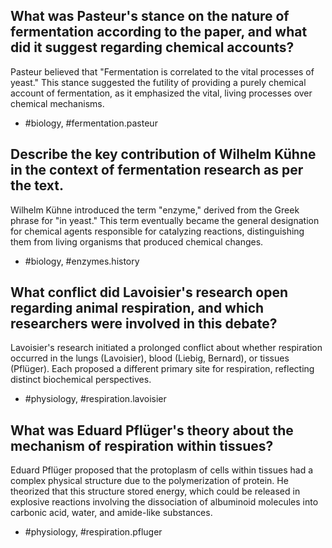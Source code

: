 ## What was Pasteur's stance on the nature of fermentation according to the paper, and what did it suggest regarding chemical accounts?

Pasteur believed that "Fermentation is correlated to the vital processes of yeast." This stance suggested the futility of providing a purely chemical account of fermentation, as it emphasized the vital, living processes over chemical mechanisms.

- #biology, #fermentation.pasteur

## Describe the key contribution of Wilhelm Kühne in the context of fermentation research as per the text.

Wilhelm Kühne introduced the term "enzyme," derived from the Greek phrase for "in yeast." This term eventually became the general designation for chemical agents responsible for catalyzing reactions, distinguishing them from living organisms that produced chemical changes.

- #biology, #enzymes.history

## What conflict did Lavoisier's research open regarding animal respiration, and which researchers were involved in this debate?

Lavoisier's research initiated a prolonged conflict about whether respiration occurred in the lungs (Lavoisier), blood (Liebig, Bernard), or tissues (Pflüger). Each proposed a different primary site for respiration, reflecting distinct biochemical perspectives.

- #physiology, #respiration.lavoisier

## What was Eduard Pflüger's theory about the mechanism of respiration within tissues?

Eduard Pflüger proposed that the protoplasm of cells within tissues had a complex physical structure due to the polymerization of protein. He theorized that this structure stored energy, which could be released in explosive reactions involving the dissociation of albuminoid molecules into carbonic acid, water, and amide-like substances.

- #physiology, #respiration.pfluger